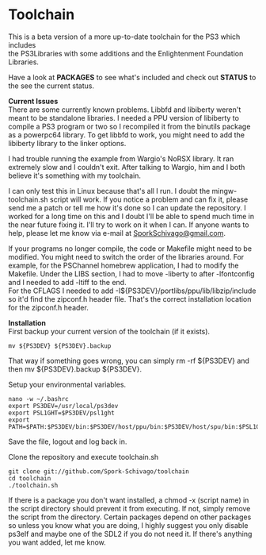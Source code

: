 Toolchain
=========

This is a beta version of a more up-to-date toolchain for the PS3 which includes  
the PS3Libraries with some additions and the Enlightenment Foundation Libraries.  

Have a look at **PACKAGES** to see what's included and check out **STATUS** to the see the current status.  

  **Current Issues**  
  There are some currently known problems.  Libbfd and libiberty weren't meant to be standalone libraries.  I needed
  a PPU version of libiberty to compile a PS3 program or two so I recompiled it from the binutils package as a
  powerpc64 library.  To get libbfd to work, you might need to add the libiberty library to the linker options.

  I had trouble running the example from Wargio's NoRSX library.  It ran extremely slow and I couldn't exit. After
  talking to Wargio, him and I both believe it's something with my toolchain.  

  I can only test this in Linux because that's all I run.  I doubt the mingw-toolchain.sh script will work.  If you
  notice a problem and can fix it, please send me a patch or tell me how it's done so I can update the repository.
  I worked for a long time on this and I doubt I'll be able to spend much time in the near future fixing it.  I'll try
  to work on it when I can.  If anyone wants to help, please let me know via e-mail at SporkSchivago@gmail.com.

  If your programs no longer compile, the code or Makefile might need to be modified.  You might need to switch the
  order of the libraries around.  For example, for the PSChannel homebrew application, I had to modify the Makefile.
  Under the LIBS section, I had to move -liberty to after -lfontconfig and I needed to add -ltiff to the end.  
  For the CFLAGS I needed to add -I${PS3DEV}/portlibs/ppu/lib/libzip/include so it'd find the zipconf.h header file.
  That's the correct installation location for the zipconf.h header.

  **Installation**  
   First backup your current version of the toolchain (if it exists).

    mv ${PS3DEV} ${PS3DEV}.backup  
   That way if something goes wrong, you can simply rm -rf ${PS3DEV} and then mv ${PS3DEV}.backup ${PS3DEV}.  

   Setup your environmental variables.
   
    nano -w ~/.bashrc  
    export PS3DEV=/usr/local/ps3dev  
    export PSL1GHT=$PS3DEV/psl1ght  
    export PATH=$PATH:$PS3DEV/bin:$PS3DEV/host/ppu/bin:$PS3DEV/host/spu/bin:$PSL1GHT/host/
   Save the file, logout and log back in.

   Clone the repository and execute toolchain.sh
   
    git clone git://github.com/Spork-Schivago/toolchain  
    cd toolchain  
    ./toolchain.sh  
  
  If there is a package you don't want installed, a chmod -x (script name) in the script directory should prevent it
  from executing.  If not, simply remove the script from the directory.  Certain packages depend on other packages
  so unless you know what you are doing, I highly suggest you only disable ps3elf and maybe one of the SDL2 if you
  do not need it.  If there's anything you want added, let me know.
